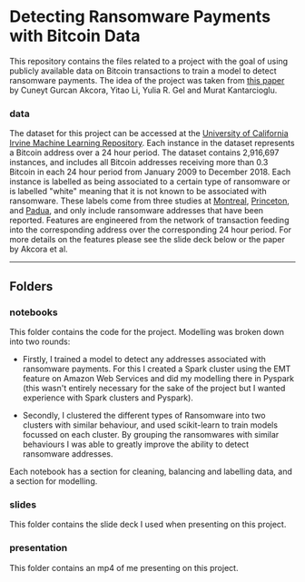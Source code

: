 # Detecting Ransomware Payments with Bitcoin Data
This repository contains the files related to a project with the goal of using publicly available data on Bitcoin transactions to train a model to detect ransomware payments. The idea of the project was taken from [this paper](https://arxiv.org/abs/1906.07852) by Cuneyt Gurcan Akcora, Yitao Li, Yulia R. Gel and Murat Kantarcioglu.

### data
The dataset for this project can be accessed at the [University of California Irvine Machine Learning Repository](https://archive.ics.uci.edu/ml/datasets/BitcoinHeistRansomwareAddressDataset). Each instance in the dataset represents a Bitcoin address over a 24 hour period. The dataset contains 2,916,697 instances, and includes all Bitcoin addresses receiving more than 0.3 Bitcoin in each 24 hour period from January 2009 to December 2018. Each instance is labelled as being associated to a certain type of ransomware or is labelled "white" meaning that it is not known to be associated with ransomware. These labels come from three studies at [Montreal](https://arxiv.org/pdf/1804.01341.pdf), [Princeton](https://nyuscholars.nyu.edu/en/publications/tracking-ransomware-end-to-end), and [Padua](https://arxiv.org/pdf/1804.04080.pdf), and only include ransomware addresses that have been reported. Features are engineered from the network of transaction feeding into the corresponding address over the corresponding 24 hour period. For more details on the features please see the slide deck below or the paper by Akcora et al.

---
## Folders
### notebooks
This folder contains the code for the project. Modelling was broken down into two rounds:

- Firstly, I trained a model to detect any addresses associated with ransomware payments. For this I created a Spark cluster using the EMT feature on Amazon Web Services and did my modelling there in Pyspark (this wasn't entirely necessary for the sake of the project but I wanted experience with Spark clusters and Pyspark). 

- Secondly, I clustered the different types of Ransomware into two clusters with similar behaviour, and used scikit-learn to train models focussed on each cluster. By grouping the ransomwares with similar behaviours I was able to greatly improve the ability to detect ransomware addresses.

Each notebook has a section for cleaning, balancing and labelling data, and a section for modelling.


### slides
This folder contains the slide deck I used when presenting on this project.


### presentation
This folder contains an mp4 of me presenting on this project.
